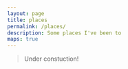 ```yaml
---
layout: page
title: places 
permalink: /places/
description: Some places I've been to
maps: true
---
```


> Under constuction!

<div id="map" class="map leaflet-container" style="height: 500px; position:relative;"></div>
